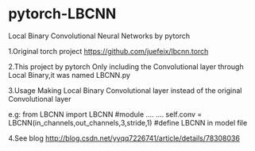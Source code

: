 # pytorch-LBCNN
Local Binary Convolutional Neural Networks by pytorch

1.Original torch project
https://github.com/juefeix/lbcnn.torch

2.This project by pytorch
Only including the Convolutional layer through Local Binary,it was named LBCNN.py

3.Usage
Making Local Binary Convolutional layer instead of the original Convolutional layer

e.g:
from LBCNN import LBCNN #module
....
....
self.conv = LBCNN(in_channels,out_channels,3,stride,1) #define LBCNN in model file

4.See blog
http://blog.csdn.net/yyqq7226741/article/details/78308036

